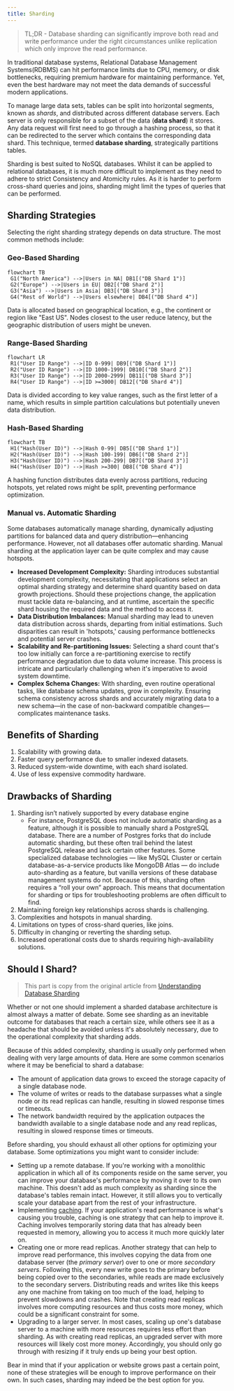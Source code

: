 ```yaml
---
title: Sharding
---
```


> TL;DR - Database sharding can significantly improve both read and write performance under the right circumstances unlike replication which only improve the read performance.

In traditional database systems, Relational Database Management Systems(RDBMS) can hit performance limits due to CPU, memory, or disk bottlenecks, requiring premium hardware for maintaining performance. Yet, even the best hardware may not meet the data demands of successful modern applications. 

To manage large data sets, tables can be split into horizontal segments, known as *shards*, and distributed across different database servers. Each server is only responsible for a subset of the data (**data shard**) it stores. Any data request will first need to go through a hashing process, so that it can be redirected to the server which contains the corresponding data shard. This technique, termed **database sharding**, strategically partitions tables.

Sharding is best suited to NoSQL databases. Whilst it can be applied to relational databases, it is much more difficult to implement as they need to adhere to strict Consistency and Atomicity rules. As it is harder to perform cross-shard queries and joins, sharding might limit the types of queries that can be performed.

## Sharding Strategies

Selecting the right sharding strategy depends on data structure. The most common methods include:

### Geo-Based Sharding
```mermaid
flowchart TB
 G1("North America") -->|Users in NA| DB1[("DB Shard 1")]
 G2("Europe") -->|Users in EU| DB2[("DB Shard 2")]
 G3("Asia") -->|Users in Asia| DB3[("DB Shard 3")]
 G4("Rest of World") -->|Users elsewhere| DB4[("DB Shard 4")]
```
Data is allocated based on geographical location, e.g., the continent or region like "East US". Nodes closest to the user reduce latency, but the geographic distribution of users might be uneven.

### Range-Based Sharding
```mermaid
flowchart LR
 R1("User ID Range") -->|ID 0-999| DB9[("DB Shard 1")]
 R2("User ID Range") -->|ID 1000-1999| DB10[("DB Shard 2")]
 R3("User ID Range") -->|ID 2000-2999| DB11[("DB Shard 3")]
 R4("User ID Range") -->|ID >=3000| DB12[("DB Shard 4")]
```
Data is divided according to key value ranges, such as the first letter of a name, which results in simple partition calculations but potentially uneven data distribution.

### Hash-Based Sharding
```mermaid
flowchart TB
 H1("Hash(User ID)") -->|Hash 0-99| DB5[("DB Shard 1")]
 H2("Hash(User ID)") -->|Hash 100-199| DB6[("DB Shard 2")]
 H3("Hash(User ID)") -->|Hash 200-299| DB7[("DB Shard 3")]
 H4("Hash(User ID)") -->|Hash >=300| DB8[("DB Shard 4")]
```

A hashing function distributes data evenly across partitions, reducing hotspots, yet related rows might be split, preventing performance optimization.

### Manual vs. Automatic Sharding
Some databases automatically manage sharding, dynamically adjusting partitions for balanced data and query distribution—enhancing performance. However, not all databases offer automatic sharding. Manual sharding at the application layer can be quite complex and may cause hotspots.

- **Increased Development Complexity:** Sharding introduces substantial development complexity, necessitating that applications select an optimal sharding strategy and determine shard quantity based on data growth projections. Should these projections change, the application must tackle data re-balancing, and at runtime, ascertain the specific shard housing the required data and the method to access it.
- **Data Distribution Imbalances:** Manual sharding may lead to uneven data distribution across shards, departing from initial estimations. Such disparities can result in 'hotspots,' causing performance bottlenecks and potential server crashes.
- **Scalability and Re-partitioning Issues:** Selecting a shard count that's too low initially can force a re-partitioning exercise to rectify performance degradation due to data volume increase. This process is intricate and particularly challenging when it's imperative to avoid system downtime.
- **Complex Schema Changes:** With sharding, even routine operational tasks, like database schema updates, grow in complexity. Ensuring schema consistency across shards and accurately migrating data to a new schema—in the case of non-backward compatible changes—complicates maintenance tasks.

## Benefits of Sharding
1. Scalability with growing data.
2. Faster query performance due to smaller indexed datasets.
3. Reduced system-wide downtime, with each shard isolated.
4. Use of less expensive commodity hardware.

## Drawbacks of Sharding
1. Sharding isn’t natively supported by every database engine 
    - For instance, PostgreSQL does not include automatic sharding as a feature, although it is possible to manually shard a PostgreSQL database. There are a number of Postgres forks that do include automatic sharding, but these often trail behind the latest PostgreSQL release and lack certain other features. Some specialized database technologies — like MySQL Cluster or certain database-as-a-service products like MongoDB Atlas — do include auto-sharding as a feature, but vanilla versions of these database management systems do not. Because of this, sharding often requires a “roll your own” approach. This means that documentation for sharding or tips for troubleshooting problems are often difficult to find.
2. Maintaining foreign key relationships across shards is challenging.
3. Complexities and hotspots in manual sharding.
4. Limitations on types of cross-shard queries, like joins.
5. Difficulty in changing or reverting the sharding setup.
6. Increased operational costs due to shards requiring high-availability solutions.


## Should I Shard?

> This part is copy from the original article from [Understanding Database Sharding]((https://www.digitalocean.com/community/tutorials/understanding-database-sharding#should-i-shard)[](https://www.digitalocean.com/community/tutorials/understanding-database-sharding#should-i-shard))

Whether or not one should implement a sharded database architecture is almost always a matter of debate. Some see sharding as an inevitable outcome for databases that reach a certain size, while others see it as a headache that should be avoided unless it's absolutely necessary, due to the operational complexity that sharding adds.

Because of this added complexity, sharding is usually only performed when dealing with very large amounts of data. Here are some common scenarios where it may be beneficial to shard a database:

- The amount of application data grows to exceed the storage capacity of a single database node.
- The volume of writes or reads to the database surpasses what a single node or its read replicas can handle, resulting in slowed response times or timeouts.
- The network bandwidth required by the application outpaces the bandwidth available to a single database node and any read replicas, resulting in slowed response times or timeouts.

Before sharding, you should exhaust all other options for optimizing your database. Some optimizations you might want to consider include:

- Setting up a remote database. If you're working with a monolithic application in which all of its components reside on the same server, you can improve your database's performance by moving it over to its own machine. This doesn't add as much complexity as sharding since the database's tables remain intact. However, it still allows you to vertically scale your database apart from the rest of your infrastructure.
- Implementing [caching](https://en.wikipedia.org/wiki/Database_caching). If your application's read performance is what's causing you trouble, caching is one strategy that can help to improve it. Caching involves temporarily storing data that has already been requested in memory, allowing you to access it much more quickly later on.
- Creating one or more read replicas. Another strategy that can help to improve read performance, this involves copying the data from one database server (the *primary server*) over to one or more *secondary servers*. Following this, every new write goes to the primary before being copied over to the secondaries, while reads are made exclusively to the secondary servers. Distributing reads and writes like this keeps any one machine from taking on too much of the load, helping to prevent slowdowns and crashes. Note that creating read replicas involves more computing resources and thus costs more money, which could be a significant constraint for some.
- Upgrading to a larger server. In most cases, scaling up one's database server to a machine with more resources requires less effort than sharding. As with creating read replicas, an upgraded server with more resources will likely cost more money. Accordingly, you should only go through with resizing if it truly ends up being your best option.

Bear in mind that if your application or website grows past a certain point, none of these strategies will be enough to improve performance on their own. In such cases, sharding may indeed be the best option for you.